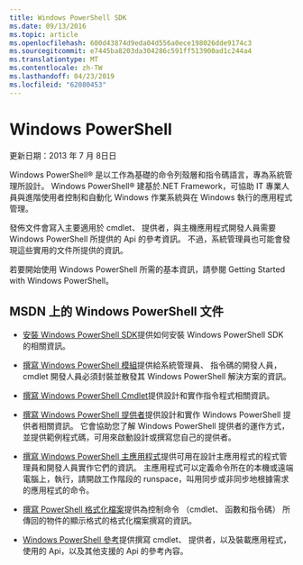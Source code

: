 ```yaml
---
title: Windows PowerShell SDK
ms.date: 09/13/2016
ms.topic: article
ms.openlocfilehash: 600d43874d9eda04d556a0ece198026dde9174c3
ms.sourcegitcommit: e7445ba8203da304286c591ff513900ad1c244a4
ms.translationtype: MT
ms.contentlocale: zh-TW
ms.lasthandoff: 04/23/2019
ms.locfileid: "62080453"
---
```

# <a name="windows-powershell"></a>Windows PowerShell

更新日期：2013 年 7 月 8日日

Windows PowerShell® 是以工作為基礎的命令列殼層和指令碼語言，專為系統管理所設計。 Windows PowerShell® 建基於.NET Framework，可協助 IT 專業人員與進階使用者控制和自動化 Windows 作業系統與在 Windows 執行的應用程式管理。

發佈文件會寫入主要適用於 cmdlet、 提供者，與主機應用程式開發人員需要 Windows PowerShell 所提供的 Api 的參考資訊。
不過，系統管理員也可能會發現這些實用的文件所提供的資訊。

若要開始使用 Windows PowerShell 所需的基本資訊，請參閱 Getting Started with Windows PowerShell。

## <a name="windows-powershell-documents-on-msdn"></a>MSDN 上的 Windows PowerShell 文件

- [安裝 Windows PowerShell SDK](https://msdn.microsoft.com/en-us/library/ff458115.aspx)提供如何安裝 Windows PowerShell SDK 的相關資訊。

- [撰寫 Windows PowerShell 模組](./module/writing-a-windows-powershell-module.md)提供給系統管理員、 指令碼的開發人員，cmdlet 開發人員必須封裝並散發其 Windows PowerShell 解決方案的資訊。

- [撰寫 Windows PowerShell Cmdlet](./cmdlet/writing-a-windows-powershell-cmdlet.md)提供設計和實作指令程式相關資訊。

- [撰寫 Windows PowerShell 提供者](./provider/writing-a-windows-powershell-provider.md)提供設計和實作 Windows PowerShell 提供者相關資訊。 它會協助您了解 Windows PowerShell 提供者的運作方式，並提供範例程式碼，可用來啟動設計或撰寫您自己的提供者。

- [撰寫 Windows PowerShell 主應用程式](./hosting/writing-a-windows-powershell-host-application.md)提供可用在設計主應用程式的程式管理員和開發人員實作它們的資訊。 主應用程式可以定義命令所在的本機或遠端電腦上，執行，請開啟工作階段的 runspace，叫用同步或非同步地根據需求的應用程式的命令。

- [撰寫 PowerShell 格式化檔案](./format/writing-a-powershell-formatting-file.md)提供為控制命令 （cmdlet、 函數和指令碼） 所傳回的物件的顯示格式的格式化檔案撰寫的資訊。

- [Windows PowerShell 參考](./windows-powershell-reference.md)提供撰寫 cmdlet、 提供者，以及裝載應用程式，使用的 Api，以及其他支援的 Api 的參考內容。
